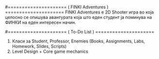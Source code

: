 #===================== ( FINKI Adventures ) =====================
FINKI Adventures е 2D Shooter игра во која целосно се опишува авантурата која што еден студент ја поминува на ФИНКИ на еден интересен начин. 

#===================== ( To-Do List ) =====================
1. Класи за Student, Professor, Enemies (Books, Assignments, Labs, Homework, Slides, Scripts)
2. Level Design + Core game mechanics

